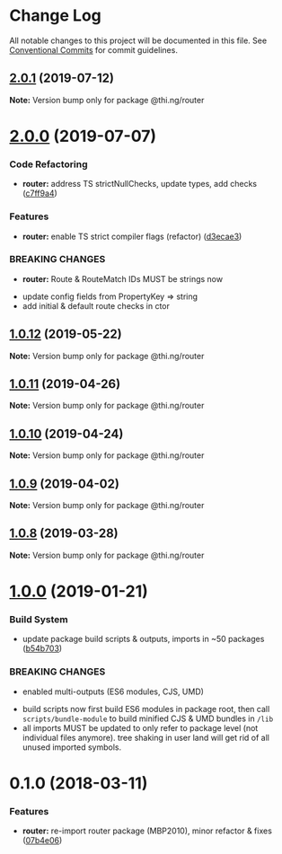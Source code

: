 # Change Log

All notable changes to this project will be documented in this file.
See [Conventional Commits](https://conventionalcommits.org) for commit guidelines.

## [2.0.1](https://github.com/thi-ng/umbrella/compare/@thi.ng/router@2.0.0...@thi.ng/router@2.0.1) (2019-07-12)

**Note:** Version bump only for package @thi.ng/router





# [2.0.0](https://github.com/thi-ng/umbrella/compare/@thi.ng/router@1.0.12...@thi.ng/router@2.0.0) (2019-07-07)


### Code Refactoring

* **router:** address TS strictNullChecks, update types, add checks ([c7ff9a4](https://github.com/thi-ng/umbrella/commit/c7ff9a4))


### Features

* **router:** enable TS strict compiler flags (refactor) ([d3ecae3](https://github.com/thi-ng/umbrella/commit/d3ecae3))


### BREAKING CHANGES

* **router:** Route & RouteMatch IDs MUST be strings now

- update config fields from PropertyKey => string
- add initial & default route checks in ctor





## [1.0.12](https://github.com/thi-ng/umbrella/compare/@thi.ng/router@1.0.11...@thi.ng/router@1.0.12) (2019-05-22)

**Note:** Version bump only for package @thi.ng/router





## [1.0.11](https://github.com/thi-ng/umbrella/compare/@thi.ng/router@1.0.10...@thi.ng/router@1.0.11) (2019-04-26)

**Note:** Version bump only for package @thi.ng/router





## [1.0.10](https://github.com/thi-ng/umbrella/compare/@thi.ng/router@1.0.9...@thi.ng/router@1.0.10) (2019-04-24)

**Note:** Version bump only for package @thi.ng/router





## [1.0.9](https://github.com/thi-ng/umbrella/compare/@thi.ng/router@1.0.8...@thi.ng/router@1.0.9) (2019-04-02)

**Note:** Version bump only for package @thi.ng/router





## [1.0.8](https://github.com/thi-ng/umbrella/compare/@thi.ng/router@1.0.7...@thi.ng/router@1.0.8) (2019-03-28)

**Note:** Version bump only for package @thi.ng/router







# [1.0.0](https://github.com/thi-ng/umbrella/compare/@thi.ng/router@0.1.30...@thi.ng/router@1.0.0) (2019-01-21)


### Build System

* update package build scripts & outputs, imports in ~50 packages ([b54b703](https://github.com/thi-ng/umbrella/commit/b54b703))


### BREAKING CHANGES

* enabled multi-outputs (ES6 modules, CJS, UMD)

- build scripts now first build ES6 modules in package root, then call
  `scripts/bundle-module` to build minified CJS & UMD bundles in `/lib`
- all imports MUST be updated to only refer to package level
  (not individual files anymore). tree shaking in user land will get rid of
  all unused imported symbols.


<a name="0.1.0"></a>
# 0.1.0 (2018-03-11)


### Features

* **router:** re-import router package (MBP2010), minor refactor & fixes ([07b4e06](https://github.com/thi-ng/umbrella/commit/07b4e06))
